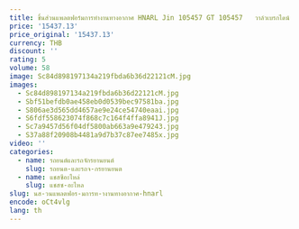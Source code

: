 ```yaml
---
title: ชิ้นส่วนแพลตฟอร์มการทํางานทางอากาศ HNARL Jin 105457 GT 105457   วาล์วเบรกไดน์
price: '15437.13'
price_original: '15437.13'
currency: THB
discount: ''
rating: 5
volume: 58
image: Sc84d898197134a219fbda6b36d22121cM.jpg
images:
  - Sc84d898197134a219fbda6b36d22121cM.jpg
  - Sbf51befdb0ae458eb0d0539bec97581ba.jpg
  - S806ae3d565dd4657ae9e24ce54740eaai.jpg
  - S6fdf558623074f868c7c164f4ffa8941J.jpg
  - Sc7a9457d56f04df5800ab663a9e479243.jpg
  - S37a88f20908b4481a9d7b37c87ee7485x.jpg
video: ''
categories:
  - name: รถยนต์และรถจักรยานยนต์
    slug: รถยนต-และรถจ-กรยานยนต
  - name: แชสซีอะไหล่
    slug: แชสซ-อะไหล
slug: นส-วนแพลตฟอร-มการท-างานทางอากาศ-hnarl
encode: oCt4vlg
lang: th
---
```

  